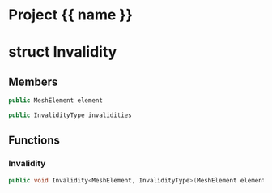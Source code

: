<script setup>
import {useRoute} from 'vitepress'
const {path} = useRoute()
const tokens = path.split('/')
const words = tokens[2].split('-');
for (let i = 0; i < words.length; i++) {
    words[i] = words[i].charAt(0).toUpperCase() + words[i].slice(1);
    words[i] = words[i].replace('geode', 'Geode')
}
const name = words.join('-');
</script>
# Project {{ name }}

# struct Invalidity


## Members

```cpp
public MeshElement element

```

```cpp
public InvalidityType invalidities

```



## Functions

### Invalidity

```cpp
public void Invalidity<MeshElement, InvalidityType>(MeshElement element_in, InvalidityType && invalidities_in)
```




